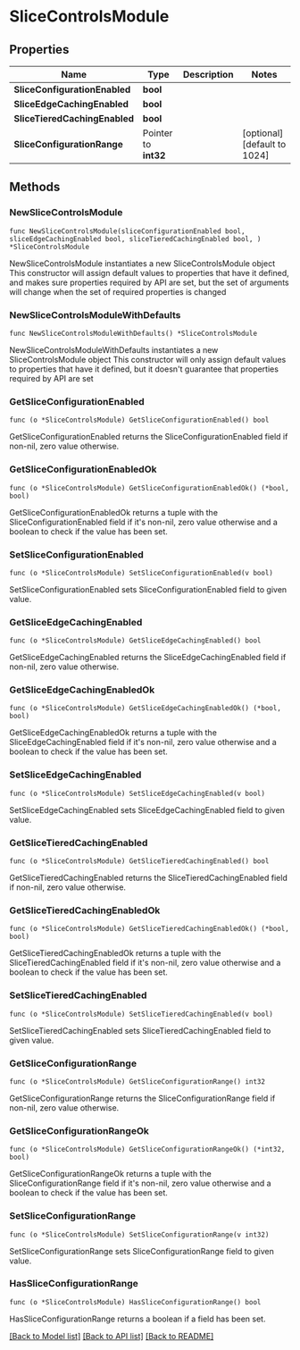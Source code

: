 # SliceControlsModule

## Properties

Name | Type | Description | Notes
------------ | ------------- | ------------- | -------------
**SliceConfigurationEnabled** | **bool** |  | 
**SliceEdgeCachingEnabled** | **bool** |  | 
**SliceTieredCachingEnabled** | **bool** |  | 
**SliceConfigurationRange** | Pointer to **int32** |  | [optional] [default to 1024]

## Methods

### NewSliceControlsModule

`func NewSliceControlsModule(sliceConfigurationEnabled bool, sliceEdgeCachingEnabled bool, sliceTieredCachingEnabled bool, ) *SliceControlsModule`

NewSliceControlsModule instantiates a new SliceControlsModule object
This constructor will assign default values to properties that have it defined,
and makes sure properties required by API are set, but the set of arguments
will change when the set of required properties is changed

### NewSliceControlsModuleWithDefaults

`func NewSliceControlsModuleWithDefaults() *SliceControlsModule`

NewSliceControlsModuleWithDefaults instantiates a new SliceControlsModule object
This constructor will only assign default values to properties that have it defined,
but it doesn't guarantee that properties required by API are set

### GetSliceConfigurationEnabled

`func (o *SliceControlsModule) GetSliceConfigurationEnabled() bool`

GetSliceConfigurationEnabled returns the SliceConfigurationEnabled field if non-nil, zero value otherwise.

### GetSliceConfigurationEnabledOk

`func (o *SliceControlsModule) GetSliceConfigurationEnabledOk() (*bool, bool)`

GetSliceConfigurationEnabledOk returns a tuple with the SliceConfigurationEnabled field if it's non-nil, zero value otherwise
and a boolean to check if the value has been set.

### SetSliceConfigurationEnabled

`func (o *SliceControlsModule) SetSliceConfigurationEnabled(v bool)`

SetSliceConfigurationEnabled sets SliceConfigurationEnabled field to given value.


### GetSliceEdgeCachingEnabled

`func (o *SliceControlsModule) GetSliceEdgeCachingEnabled() bool`

GetSliceEdgeCachingEnabled returns the SliceEdgeCachingEnabled field if non-nil, zero value otherwise.

### GetSliceEdgeCachingEnabledOk

`func (o *SliceControlsModule) GetSliceEdgeCachingEnabledOk() (*bool, bool)`

GetSliceEdgeCachingEnabledOk returns a tuple with the SliceEdgeCachingEnabled field if it's non-nil, zero value otherwise
and a boolean to check if the value has been set.

### SetSliceEdgeCachingEnabled

`func (o *SliceControlsModule) SetSliceEdgeCachingEnabled(v bool)`

SetSliceEdgeCachingEnabled sets SliceEdgeCachingEnabled field to given value.


### GetSliceTieredCachingEnabled

`func (o *SliceControlsModule) GetSliceTieredCachingEnabled() bool`

GetSliceTieredCachingEnabled returns the SliceTieredCachingEnabled field if non-nil, zero value otherwise.

### GetSliceTieredCachingEnabledOk

`func (o *SliceControlsModule) GetSliceTieredCachingEnabledOk() (*bool, bool)`

GetSliceTieredCachingEnabledOk returns a tuple with the SliceTieredCachingEnabled field if it's non-nil, zero value otherwise
and a boolean to check if the value has been set.

### SetSliceTieredCachingEnabled

`func (o *SliceControlsModule) SetSliceTieredCachingEnabled(v bool)`

SetSliceTieredCachingEnabled sets SliceTieredCachingEnabled field to given value.


### GetSliceConfigurationRange

`func (o *SliceControlsModule) GetSliceConfigurationRange() int32`

GetSliceConfigurationRange returns the SliceConfigurationRange field if non-nil, zero value otherwise.

### GetSliceConfigurationRangeOk

`func (o *SliceControlsModule) GetSliceConfigurationRangeOk() (*int32, bool)`

GetSliceConfigurationRangeOk returns a tuple with the SliceConfigurationRange field if it's non-nil, zero value otherwise
and a boolean to check if the value has been set.

### SetSliceConfigurationRange

`func (o *SliceControlsModule) SetSliceConfigurationRange(v int32)`

SetSliceConfigurationRange sets SliceConfigurationRange field to given value.

### HasSliceConfigurationRange

`func (o *SliceControlsModule) HasSliceConfigurationRange() bool`

HasSliceConfigurationRange returns a boolean if a field has been set.


[[Back to Model list]](../README.md#documentation-for-models) [[Back to API list]](../README.md#documentation-for-api-endpoints) [[Back to README]](../README.md)


